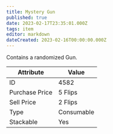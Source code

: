 ```yaml
---
title: Mystery Gun
published: true
date: 2023-02-17T23:35:01.000Z
tags: item
editor: markdown
dateCreated: 2023-02-16T00:00:00.000Z
---
```


Contains a randomized Gun.

|Attribute|Value|
|-|-|
|ID|4582|
|Purchase Price|5 Flips|
|Sell Price|2 Flips|
|Type|Consumable|
|Stackable|Yes|

